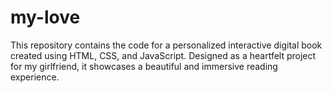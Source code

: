 # my-love
This repository contains the code for a personalized interactive digital book created using HTML, CSS, and JavaScript. Designed as a heartfelt project for my girlfriend, it showcases a beautiful and immersive reading experience.
